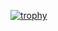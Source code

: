 [![trophy](https://github-profile-trophy.vercel.app/?username=nishyda)](https://github.com/ryo-ma/github-profile-trophy)
